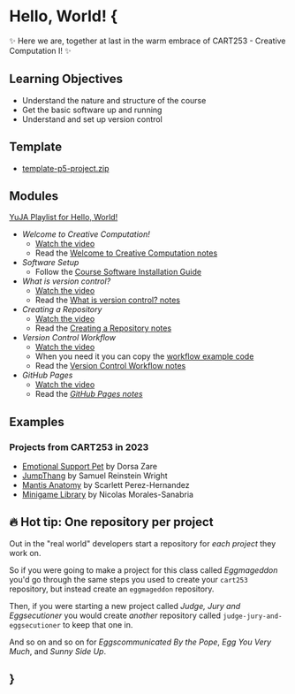 # Hello, World! {

✨ Here we are, together at last in the warm embrace of CART253 - Creative Computation I! ✨

## Learning Objectives

- Understand the nature and structure of the course
- Get the basic software up and running
- Understand and set up version control

## Template

- [template-p5-project.zip](../../templates/template-p5-project.zip)

## Modules

[YuJA Playlist for Hello, World!](https://concordia.yuja.com/V/PlayList?node=5700815&a=1643301425)

- *Welcome to Creative Computation!*
    - [Watch the video](https://concordia.yuja.com/V/Video?v=1071095&node=5700483&a=114219777)
    - Read the [Welcome to Creative Computation notes](./welcome-to-creative-computation.md)
- *Software Setup*
    - Follow the [Course Software Installation Guide](../../guides/course-software.md)
- *What is version control?*
    - [Watch the video](https://concordia.yuja.com/V/Video?v=1071096&node=5700485&a=54573756)
    - Read the [What is version control? notes](./what-is-version-control.md)
- *Creating a Repository*
    - [Watch the video](https://concordia.yuja.com/V/Video?v=1071092&node=5700478&a=168654397)
    - Read the [Creating a Repository notes](./creating-a-repository.md)
- *Version Control Workflow*
    - [Watch the video](https://concordia.yuja.com/V/Video?v=1071094&node=5700482&a=168399266)
    - When you need it you can copy the [workflow example code](./version-control-workflow-example/js/script.js)
    - Read the [Version Control Workflow notes](./version-control-workflow.md)
- *GitHub Pages*
    - [Watch the video](https://concordia.yuja.com/V/Video?v=1071093&node=5700481&a=87247591)
    - Read the [*GitHub Pages notes*](./github-pages.md)

## Examples

### Projects from CART253 in 2023

- [Emotional Support Pet](https://pippinbarr.com/cart253/examples/student-work/emotional-support-pet/) by Dorsa Zare
- [JumpThang](https://pippinbarr.com/cart253/examples/student-work/jumpthang/) by Samuel Reinstein Wright
- [Mantis Anatomy](https://pippinbarr.com/cart253/examples/student-work/mantis-anatomy/) by Scarlett Perez-Hernandez
- [Minigame Library](https://pippinbarr.com/cart253/examples/student-work/minigame-library/) by Nicolas Morales-Sanabria

## 🔥 Hot tip: One repository per project

Out in the "real world" developers start a repository for *each project* they work on. 

So if you were going to make a project for this class called *Eggmageddon* you'd go through the same steps you used to create your `cart253` repository, but instead create an `eggmageddon` repository.

Then, if you were starting a new project called *Judge, Jury and Eggsecutioner* you would create *another* repository called `judge-jury-and-eggsecutioner` to keep that one in. 

And so on and so on for *Eggscommunicated By the Pope*, *Egg You Very Much*, and *Sunny Side Up*.

## }